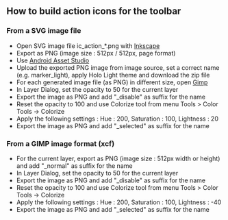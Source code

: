 ## How to build action icons for the toolbar

### From a SVG image file

* Open SVG image file ic_action_*.png with [Inkscape](http://inkscape.org/)
* Export as PNG (image size : 512px / 512px, page format)
* Use [Android Asset Studio](http://android-ui-utils.googlecode.com/hg/asset-studio/dist/icons-actionbar.html#source.space.trim=1&source.space.pad=0&name=example&theme=light)
* Upload the exported PNG image from image source, set a correct name (e.g. marker_light), apply Holo Light theme and download the zip file
* For each generated image file (as PNG) in different size, open [Gimp](http://www.gimp.org/)
* In Layer Dialog, set the opacity to 50 for the current layer
* Export the image as PNG and add "_disable" as suffix for the name
* Reset the opacity to 100 and use Colorize tool from menu Tools > Color Tools -> Colorize
* Apply the following settings : Hue : 200, Saturation : 100, Lightness : 20
* Export the image as PNG and add "_selected" as suffix for the name

### From a GIMP image format (xcf)

* For the current layer, export as PNG (image size : 512px width or height) and add "_normal" as suffix for the name
* In Layer Dialog, set the opacity to 50 for the current layer
* Export the image as PNG and add "_disable" as suffix for the name
* Reset the opacity to 100 and use Colorize tool from menu Tools > Color Tools -> Colorize
* Apply the following settings : Hue : 200, Saturation : 100, Lightness : -40
* Export the image as PNG and add "_selected" as suffix for the name